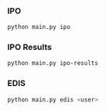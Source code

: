 ### IPO

```bash
python main.py ipo
```
### IPO Results

```bash
python main.py ipo-results
```
### EDIS

```bash
python main.py edis <user>
```
